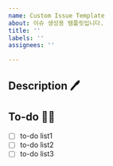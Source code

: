 ```yaml
---
name: Custom Issue Template
about: 이슈 생성용 템플릿입니다.
title: ''
labels: ''
assignees: ''

---
```


## Description 🖊️

## To-do 🧑‍💻
- [ ] to-do list1
- [ ] to-do list2
- [ ] to-do list3

